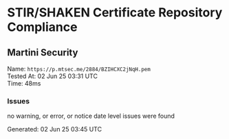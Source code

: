 # STIR/SHAKEN Certificate Repository Compliance

## Martini Security

Name: `https://p.mtsec.me/2884/BZIHCXC2jNqH.pem`\
Tested At: 02 Jun 25 03:31 UTC\
Time: 48ms

### Issues

no warning, or error, or notice date level issues were found

Generated: 02 Jun 25 03:45 UTC